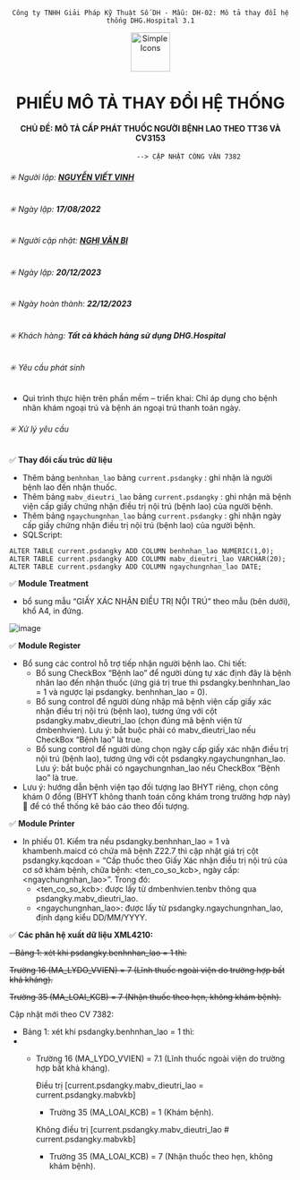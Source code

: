 <div align="center">

`Công ty TNHH Giải Pháp Kỹ Thuật Số DH - Mẫu: DH-02: Mô tả thay đổi hệ thống DHG.Hospital 3.1`

</div>

<div align="center">
  <img src="https://raw.githubusercontent.com/dh-hos/dhg.hospitalprinter/main/Deploy_Tools/Logo.ico" alt="Simple Icons" width=70>
  <h1>PHIẾU MÔ TẢ THAY ĐỔI HỆ THỐNG</h1>  
</div>
<div align="center">

#### CHỦ ĐỀ: MÔ TẢ CẤP PHÁT THUỐC NGƯỜI BỆNH LAO THEO TT36 VÀ CV3153
                       --> CẬP NHẬT CÔNG VĂN 7382

</div>

###### :eight_spoked_asterisk: Người lập: [**NGUYỄN VIẾT VINH**](https://github.com/vinh-dh)
###### :eight_spoked_asterisk: Ngày lập: **17/08/2022**
###### :eight_spoked_asterisk: Người cập nhật: [**NGHỊ VĂN BI**](https://github.com/nghivanbi)
###### :eight_spoked_asterisk: Ngày lập: **20/12/2023**
###### :eight_spoked_asterisk: Ngày hoàn thành: **22/12/2023**
###### :eight_spoked_asterisk: Khách hàng: **Tất cả khách hàng sử dụng DHG.Hospital**
###### :eight_spoked_asterisk: Yêu cầu phát sinh

- Qui trình thực hiện trên phần mềm – triển khai: Chỉ áp dụng cho bệnh nhân khám ngoại trú và bệnh án ngoại trú thanh toán ngày.

###### :eight_spoked_asterisk: Xử lý yêu cầu

:white_check_mark: **Thay đổi cấu trúc dữ liệu**

- Thêm bảng `benhnhan_lao` bảng `current.psdangky` : ghi nhận là người bệnh lao đến nhận thuốc.
- Thêm bảng `mabv_dieutri_lao` bảng `current.psdangky` : ghi nhận mã bệnh viện cấp giấy chứng nhận điều trị nội trú (bệnh lao) của người bệnh.
- Thêm bảng `ngaychungnhan_lao` bảng `current.psdangky` : ghi nhận ngày cấp giấy chứng nhận điều trị nội trú (bệnh lao) của người bệnh.
- SQLScript: 

```
ALTER TABLE current.psdangky ADD COLUMN benhnhan_lao NUMERIC(1,0);
ALTER TABLE current.psdangky ADD COLUMN mabv_dieutri_lao VARCHAR(20);
ALTER TABLE current.psdangky ADD COLUMN ngaychungnhan_lao DATE;

```


:white_check_mark: **Module Treatment**

- bổ sung mẫu “GIẤY XÁC NHẬN ĐIỀU TRỊ NỘI TRÚ” theo mẫu (bên dưới), khổ A4, in đứng.
  
![image](https://github.com/dh-hos/Mo-ta-he-thong/assets/110148171/4479b88e-51e8-468f-968d-237e1b66d6df)


:white_check_mark: **Module Register**

- Bổ sung các control hỗ trợ tiếp nhận người bệnh lao. Chi tiết:
  + Bổ sung CheckBox “Bệnh lao” để người dùng tự xác định đây là bệnh nhân lao đến nhận thuốc (ứng giá trị true thì psdangky.benhnhan_lao = 1 và ngược lại psdangky. benhnhan_lao = 0).
  + Bổ sung control để người dùng nhập mã bệnh viện cấp giấy xác nhận điều trị nội trú (bệnh lao), tương ứng với cột psdangky.mabv_dieutri_lao (chọn đúng mã bệnh viện từ dmbenhvien). Lưu ý: bắt buộc phải có mabv_dieutri_lao nếu CheckBox “Bệnh lao” là true.
  + Bổ sung control để người dùng chọn ngày cấp giấy xác nhận điều trị nội trú (bệnh lao), tương ứng với cột psdangky.ngaychungnhan_lao. Lưu ý: bắt buộc phải có ngaychungnhan_lao nếu CheckBox “Bệnh lao” là true.
- Lưu ý: hướng dẫn bệnh viện tạo đối tượng lao BHYT riêng, chọn công khám 0 đồng (BHYT không thanh toán công khám trong trường hợp này)  để có thể thống kê báo cáo theo đối tượng.


:white_check_mark: **Module Printer**
- In phiếu 01. Kiểm tra nếu psdangky.benhnhan_lao = 1 và khambenh.maicd có chứa mã bệnh Z22.7 thì cập nhật giá trị cột psdangky.kqcdoan = “Cấp thuốc theo Giấy Xác nhận điều trị nội trú của cơ sở khám bệnh, chữa bệnh: <ten_co_so_kcb>, ngày cấp: <ngaychungnhan_lao>”. Trong đó:
  + <ten_co_so_kcb>: được lấy từ dmbenhvien.tenbv thông qua psdangky.mabv_dieutri_lao.
  + <ngaychungnhan_lao>: được lấy từ psdangky.ngaychungnhan_lao, định dạng kiểu DD/MM/YYYY.

:white_check_mark: **Các phân hệ xuất dữ liệu XML4210:**

~~-	Bảng 1: xét khi psdangky.benhnhan_lao = 1 thì:~~

~~Trường 16 (MA_LYDO_VVIEN) = 7 (Lĩnh thuốc ngoài viện do trường hợp bất khả kháng).~~

~~Trường 35 (MA_LOAI_KCB) = 7 (Nhận thuốc theo hẹn, không khám bệnh).~~

Cập nhật mới theo CV 7382:
- Bảng 1: xét khi psdangky.benhnhan_lao = 1 thì:
- 
  + Trường 16 (MA_LYDO_VVIEN) = 7.1 (Lĩnh thuốc ngoài viện do trường hợp bất khả kháng).
    
    Điều trị [current.psdangky.mabv_dieutri_lao = current.psdangky.mabvkb]
    
    + Trường 35 (MA_LOAI_KCB) = 1 (Khám bệnh).
    
    Không điều trị [current.psdangky.mabv_dieutri_lao # current.psdangky.mabvkb]

    + Trường 35 (MA_LOAI_KCB) = 7 (Nhận thuốc theo hẹn, không khám bệnh).
  
 
